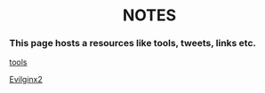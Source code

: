 <h1 align="center">NOTES</h1>

### This page hosts a resources like tools, tweets, links etc.

[tools](#toolsIndex)

<a name="toolsIndex"></a>
[Evilginx2](https://m0chan.github.io/2019/07/26/Bypassing-2FA-For-Fun-With-Evilginx2.html)
